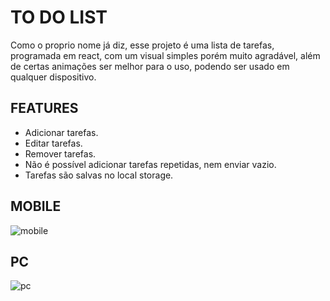 # TO DO LIST

Como o proprio nome já diz, esse projeto é uma lista de tarefas, programada em react, com um visual simples porém muito agradável, além de certas animações ser melhor para o uso, podendo ser usado em qualquer dispositivo.

## FEATURES

- Adicionar tarefas.
- Editar tarefas.
- Remover tarefas.
- Não é possível adicionar tarefas repetidas, nem enviar vazio.
- Tarefas são salvas no local storage.

## MOBILE

![mobile](https://github.com/Vacf04/todolist/assets/89648256/cf6f9a1d-ac93-4899-a4ad-d11940546b19)

## PC 

![pc](https://github.com/Vacf04/todolist/assets/89648256/59c763d6-10ea-4a4a-b24c-9cfa7a73207d)



